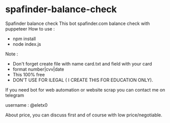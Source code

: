 # spafinder-balance-check
Spafinder balance check
This bot spafinder.com balance check with puppeteer
How to use :
- npm install
- node index.js

Note :

- Don't forget create file with name card.txt and field with your card
- format number|cvv|date
- This 100% free
- DON'T USE FOR ILEGAL ( I CREATE THIS FOR EDUCATION ONLY).

If you need bot for web automation or website scrap you can contact me on telegram 

username : @eletx0

About price, you can discuss first and of course with low price/negotiable.
